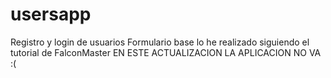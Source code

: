 # usersapp
Registro y login de usuarios
Formulario base lo he realizado siguiendo el tutorial de FalconMaster
EN ESTE ACTUALIZACION LA APLICACION NO VA :(